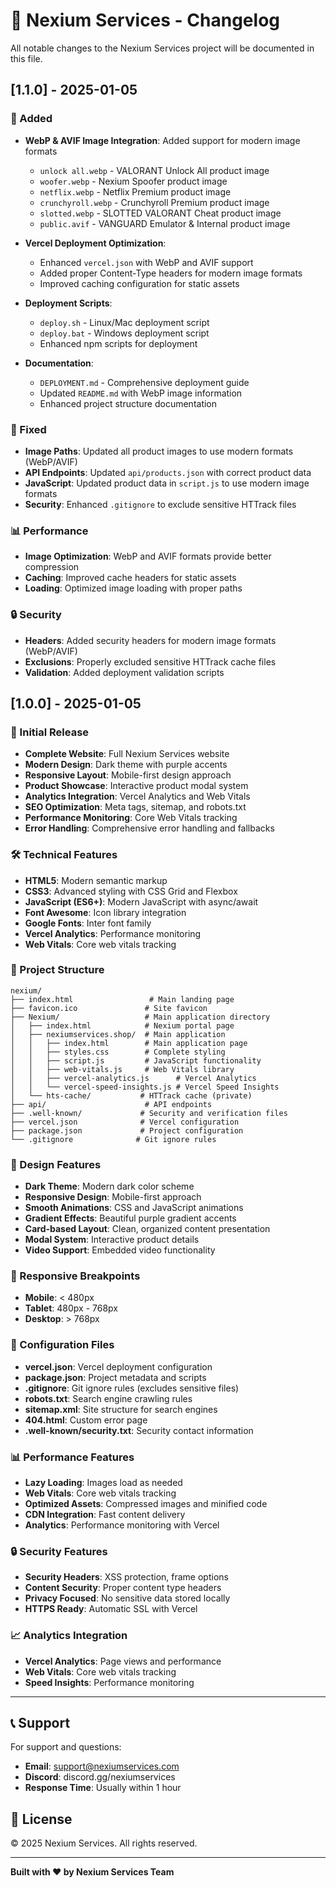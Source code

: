 # 📝 Nexium Services - Changelog

All notable changes to the Nexium Services project will be documented in this file.

## [1.1.0] - 2025-01-05

### 🚀 Added
- **WebP & AVIF Image Integration**: Added support for modern image formats
  - `unlock all.webp` - VALORANT Unlock All product image
  - `woofer.webp` - Nexium Spoofer product image  
  - `netflix.webp` - Netflix Premium product image
  - `crunchyroll.webp` - Crunchyroll Premium product image
  - `slotted.webp` - SLOTTED VALORANT Cheat product image
  - `public.avif` - VANGUARD Emulator & Internal product image

- **Vercel Deployment Optimization**:
  - Enhanced `vercel.json` with WebP and AVIF support
  - Added proper Content-Type headers for modern image formats
  - Improved caching configuration for static assets

- **Deployment Scripts**:
  - `deploy.sh` - Linux/Mac deployment script
  - `deploy.bat` - Windows deployment script
  - Enhanced npm scripts for deployment

- **Documentation**:
  - `DEPLOYMENT.md` - Comprehensive deployment guide
  - Updated `README.md` with WebP image information
  - Enhanced project structure documentation

### 🔧 Fixed
- **Image Paths**: Updated all product images to use modern formats (WebP/AVIF)
- **API Endpoints**: Updated `api/products.json` with correct product data
- **JavaScript**: Updated product data in `script.js` to use modern image formats
- **Security**: Enhanced `.gitignore` to exclude sensitive HTTrack files

### 📊 Performance
- **Image Optimization**: WebP and AVIF formats provide better compression
- **Caching**: Improved cache headers for static assets
- **Loading**: Optimized image loading with proper paths

### 🔒 Security
- **Headers**: Added security headers for modern image formats (WebP/AVIF)
- **Exclusions**: Properly excluded sensitive HTTrack cache files
- **Validation**: Added deployment validation scripts

## [1.0.0] - 2025-01-05

### 🚀 Initial Release
- **Complete Website**: Full Nexium Services website
- **Modern Design**: Dark theme with purple accents
- **Responsive Layout**: Mobile-first design approach
- **Product Showcase**: Interactive product modal system
- **Analytics Integration**: Vercel Analytics and Web Vitals
- **SEO Optimization**: Meta tags, sitemap, and robots.txt
- **Performance Monitoring**: Core Web Vitals tracking
- **Error Handling**: Comprehensive error handling and fallbacks

### 🛠️ Technical Features
- **HTML5**: Modern semantic markup
- **CSS3**: Advanced styling with CSS Grid and Flexbox
- **JavaScript (ES6+)**: Modern JavaScript with async/await
- **Font Awesome**: Icon library integration
- **Google Fonts**: Inter font family
- **Vercel Analytics**: Performance monitoring
- **Web Vitals**: Core web vitals tracking

### 📁 Project Structure
```
nexium/
├── index.html                 # Main landing page
├── favicon.ico               # Site favicon
├── Nexium/                   # Main application directory
│   ├── index.html            # Nexium portal page
│   ├── nexiumservices.shop/  # Main application
│   │   ├── index.html        # Main application page
│   │   ├── styles.css        # Complete styling
│   │   ├── script.js         # JavaScript functionality
│   │   ├── web-vitals.js     # Web Vitals library
│   │   ├── vercel-analytics.js      # Vercel Analytics
│   │   └── vercel-speed-insights.js # Vercel Speed Insights
│   └── hts-cache/           # HTTrack cache (private)
├── api/                      # API endpoints
├── .well-known/             # Security and verification files
├── vercel.json              # Vercel configuration
├── package.json             # Project configuration
└── .gitignore              # Git ignore rules
```

### 🎨 Design Features
- **Dark Theme**: Modern dark color scheme
- **Responsive Design**: Mobile-first approach
- **Smooth Animations**: CSS and JavaScript animations
- **Gradient Effects**: Beautiful purple gradient accents
- **Card-based Layout**: Clean, organized content presentation
- **Modal System**: Interactive product details
- **Video Support**: Embedded video functionality

### 📱 Responsive Breakpoints
- **Mobile**: < 480px
- **Tablet**: 480px - 768px
- **Desktop**: > 768px

### 🔧 Configuration Files
- **vercel.json**: Vercel deployment configuration
- **package.json**: Project metadata and scripts
- **.gitignore**: Git ignore rules (excludes sensitive files)
- **robots.txt**: Search engine crawling rules
- **sitemap.xml**: Site structure for search engines
- **404.html**: Custom error page
- **.well-known/security.txt**: Security contact information

### 📊 Performance Features
- **Lazy Loading**: Images load as needed
- **Web Vitals**: Core web vitals tracking
- **Optimized Assets**: Compressed images and minified code
- **CDN Integration**: Fast content delivery
- **Analytics**: Performance monitoring with Vercel

### 🔒 Security Features
- **Security Headers**: XSS protection, frame options
- **Content Security**: Proper content type headers
- **Privacy Focused**: No sensitive data stored locally
- **HTTPS Ready**: Automatic SSL with Vercel

### 📈 Analytics Integration
- **Vercel Analytics**: Page views and performance
- **Web Vitals**: Core web vitals tracking
- **Speed Insights**: Performance monitoring

---

## 📞 Support

For support and questions:
- **Email**: support@nexiumservices.com
- **Discord**: discord.gg/nexiumservices
- **Response Time**: Usually within 1 hour

## 📄 License

© 2025 Nexium Services. All rights reserved.

---

**Built with ❤️ by Nexium Services Team** 